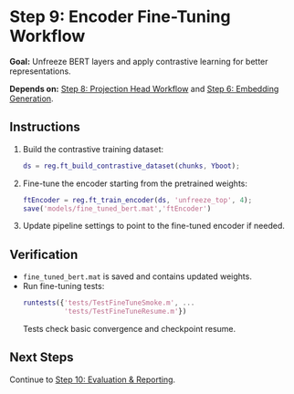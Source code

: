 # Step 9: Encoder Fine-Tuning Workflow

**Goal:** Unfreeze BERT layers and apply contrastive learning for better representations.

**Depends on:** [Step 8: Projection Head Workflow](step08_projection_head.md) and [Step 6: Embedding Generation](step06_embedding_generation.md).

## Instructions
1. Build the contrastive training dataset:
   ```matlab
   ds = reg.ft_build_contrastive_dataset(chunks, Yboot);
   ```
2. Fine-tune the encoder starting from the pretrained weights:
   ```matlab
   ftEncoder = reg.ft_train_encoder(ds, 'unfreeze_top', 4);
   save('models/fine_tuned_bert.mat','ftEncoder')
   ```
3. Update pipeline settings to point to the fine-tuned encoder if needed.

## Verification
- `fine_tuned_bert.mat` is saved and contains updated weights.
- Run fine-tuning tests:
  ```matlab
  runtests({'tests/TestFineTuneSmoke.m', ...
            'tests/TestFineTuneResume.m'})
  ```
  Tests check basic convergence and checkpoint resume.

## Next Steps
Continue to [Step 10: Evaluation & Reporting](step10_evaluation_reporting.md).
